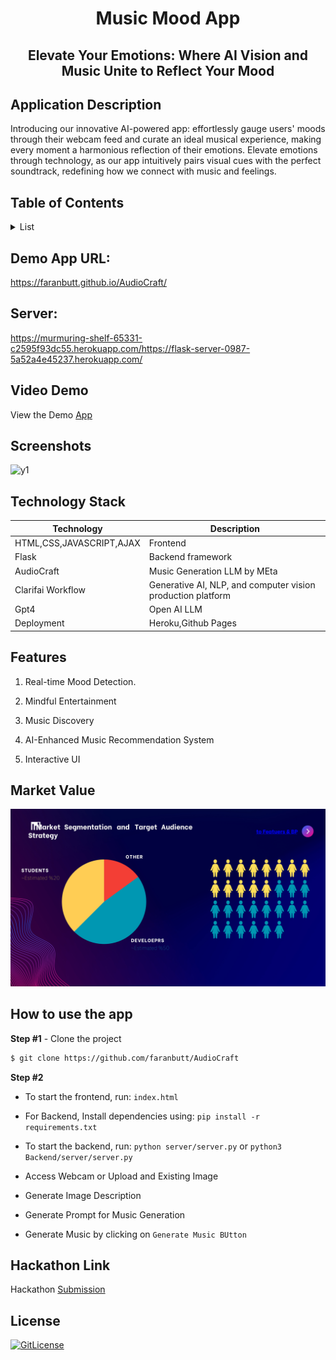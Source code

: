 <!-- PROJECT TITLE -->
  <h1 align="center">Music Mood App</h1>
 <h2 2 align="center">
    Elevate Your Emotions: Where AI Vision and Music Unite to Reflect Your Mood
    <br />
    </h2>

## Application Description

Introducing our innovative AI-powered app: effortlessly gauge users' moods through their webcam feed and curate an ideal musical experience, making every moment a harmonious reflection of their emotions. Elevate emotions through technology, as our app intuitively pairs visual cues with the perfect soundtrack, redefining how we connect with music and feelings.

## Table of Contents

<details>
<summary>List</summary>

- [Application Description](#application-description)
- [Table of Contents](#table-of-contents)
- [Application Deployed](#demo-app-url)
- [Project Demo](#demo)
- [Screenshots](#screenshots)
- [Technology Stack](#technology-stack)
- [Features](#features)
- [Market Value](#market-value)
- [How to use the app](#how-to-use-the-app)
- [Collaborators](#collaborators)
- [Hackathon Link](#hackathon-link)
- [References](#references)
- [License](#license)

</details>

## Demo App URL:
https://faranbutt.github.io/AudioCraft/

## Server:
https://murmuring-shelf-65331-c2595f93dc55.herokuapp.com/https://flask-server-0987-5a52a4e45237.herokuapp.com/


## Video Demo

View the Demo [App](https://www.youtube.com/watch?v=ojh5l7Mtepo&feature=youtu.be)

## Screenshots
![y1](https://github.com/faranbutt/AudioCraft/blob/main/App.png)

## Technology Stack

| Technology       | Description                                   |
| ---------------- | --------------------------------------------- |
| HTML,CSS,JAVASCRIPT,AJAX      | Frontend                             |
| Flask           | Backend framework                             |
| AudioCraft         | Music Generation LLM by MEta                          |
| Clarifai Workflow           | Generative AI, NLP, and computer vision production platform |
| Gpt4    | Open AI LLM                             |
| Deployment       | Heroku,Github Pages                                 |

## Features

1. Real-time Mood Detection.

2. Mindful Entertainment

3. Music Discovery

4. AI-Enhanced Music Recommendation System

5. Interactive UI

## Market Value

![y2](https://github.com/faranbutt/Web-Parser/blob/main/2.jpg)


## How to use the app

**Step #1** - Clone the project

```bash
$ git clone https://github.com/faranbutt/AudioCraft
```

**Step #2**

- To start the frontend, run: `index.html`

- For Backend, Install dependencies using: `pip install -r requirements.txt`

- To start the backend, run: `python server/server.py` or `python3 Backend/server/server.py`

- Access Webcam or Upload and Existing Image

- Generate Image Description
 
- Generate Prompt for Music Generation

- Generate Music by clicking on `Generate Music BUtton`



## Hackathon Link

Hackathon [Submission](https://lablab.ai/event/audiocraft-24-hours-hackathon/audiophiles)

## License

[![GitLicense](https://img.shields.io/badge/License-MIT-lime.svg)](https://github.com/sandramsc/CultiVate/blob/master/LICENSE.md)

